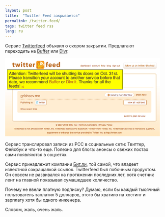 ```yaml
---
layout: post
title:  "Twitter Feed закрывается"
permalink: /twitter-feed/
tags: twitter feed rss
lang: ru
---
```


Сервис [Twitterfeed](http://twitterfeed.com/) объявил о скором
закрытии. Предлагают переходить на [Buffer](http://buffer.com/) или
[Dlvr](http://dlvr.it/).

![twitter-feed](/assets/static/twitter-feed.png)

Сервис транслировал записи из РСС в социальные сети: Твиттер, Фейсбук и что-то
еще. Полезно для блога: анонсы о свежих постах сами появляются в соцсетях.

Сервис принадлежит компании [Бит.ли](https://bitly.com/), той самой, что владеет
известной сокращалкой ссылок. Twitterfeed был побочным продуктом. Он совсем не
развивался на протяжении последних лет, хотя счетчик лент на главной показывал
сумашедшее количество.

Почему не ввели платную подписку? Думаю, если бы каждый тысячный пользователь
заплатил 5 долларов, этого бы хватило на хостинг и зарплату хотя бы одного
инженера.

Словом, жаль, очень жаль.
